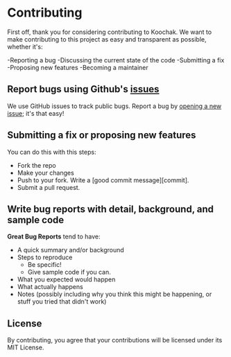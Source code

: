 # Contributing

First off, thank you for considering contributing to Koochak. We want to make contributing to this project as easy and transparent as possible, whether it's:

-Reporting a bug
-Discussing the current state of the code
-Submitting a fix
-Proposing new features
-Becoming a maintainer

## Report bugs using Github's [issues](https://github.com/peyman3d/koochak/issues)
We use GitHub issues to track public bugs. Report a bug by [opening a new issue](https://github.com/peyman3d/koochak/issues/new); it's that easy!

## Submitting a fix or proposing new features
You can do this with this steps:
- Fork the repo
- Make your changes
- Push to your fork. Write a [good commit message][commit].
- Submit a pull request.

## Write bug reports with detail, background, and sample code

**Great Bug Reports** tend to have:

- A quick summary and/or background
- Steps to reproduce
  - Be specific!
  - Give sample code if you can.
- What you expected would happen
- What actually happens
- Notes (possibly including why you think this might be happening, or stuff you tried that didn't work)


## License
By contributing, you agree that your contributions will be licensed under its MIT License.
